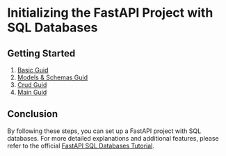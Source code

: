 # Initializing the FastAPI Project with SQL Databases

## Getting Started

1. [Basic Guid](basic.md)
2. [Models & Schemas Guid](models_&_schema.md)
3. [Crud Guid](CRUD.md)
4. [Main Guid](../main.md)


## Conclusion

By following these steps, you can set up a FastAPI project with SQL databases. For more detailed explanations and additional features, please refer to the official [FastAPI SQL Databases Tutorial](https://fastapi.tiangolo.com/tutorial/sql-databases/).